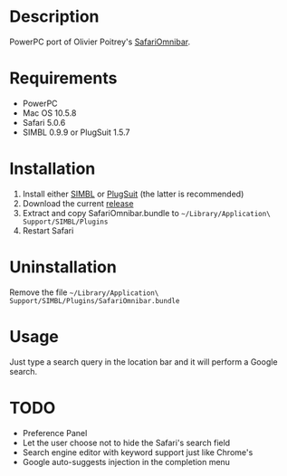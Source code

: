 Description
===========

PowerPC port of Olivier Poitrey's [SafariOmnibar](https://github.com/rs/SafariOmnibar).

Requirements
============

- PowerPC
- Mac OS 10.5.8
- Safari 5.0.6
- SIMBL 0.9.9 or PlugSuit 1.5.7

Installation
============

1. Install either [SIMBL](http://www.culater.net/software/SIMBL/SIMBL.php) or [PlugSuit](http://infinite-labs.net/plugsuit/) (the latter is recommended)
2. Download the current [release](https://github.com/stefanschmidt/SafariOmnibar/downloads)
3. Extract and copy SafariOmnibar.bundle to `~/Library/Application\ Support/SIMBL/Plugins`
4. Restart Safari

Uninstallation
==============

Remove the file `~/Library/Application\ Support/SIMBL/Plugins/SafariOmnibar.bundle`

Usage
=====

Just type a search query in the location bar and it will perform a Google search.

TODO
====

- Preference Panel
- Let the user choose not to hide the Safari's search field
- Search engine editor with keyword support just like Chrome's
- Google auto-suggests injection in the completion menu
